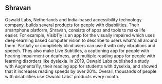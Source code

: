 ## Shravan

Oswald Labs, Netherlands and India-based accessibility technology company, builds several products for people with disabilities. Their smartphone platform, Shravan, consists of apps and tools to make life easier. For example, Visib11y is an app for the visually impaired which uses deep-learning based computer vision to describe to users what's all around them. Partially or completely blind users can use it with only vibrations and speech. They also make Live Subtitles, a captioning app for people with hearing impairment or deafness, and multiple reading apps for people with learning disorders like dyslexia. In 2019, Oswald Labs published a study with Augmenta11y, their reading app for students with dyselxia, and showed that it increases reading speeds by over 20%. Overall, thousands of people with disabilities use Oswald Labs' products every month.